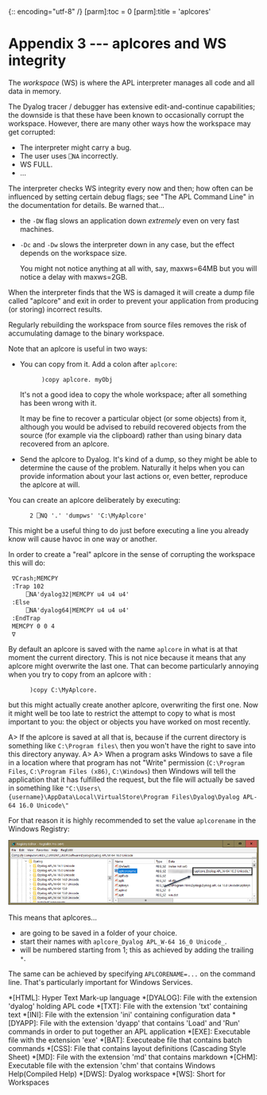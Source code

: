 {:: encoding="utf-8" /}
[parm]:toc   = 0
[parm]:title = 'aplcores'


# Appendix 3 --- aplcores and WS integrity

The _workspace_ (WS) is where the APL interpreter manages all code and all data in memory. 

The Dyalog tracer / debugger has extensive edit-and-continue capabilities; the downside is that these have been known to occasionally corrupt the workspace. However, there are many other ways how the workspace may get corrupted:

* The interpreter might carry a bug.
* The user uses `⎕NA` incorrectly.
* WS FULL.
* ...

The interpreter checks WS integrity every now and then; how often can be influenced by setting certain debug flags; see "The APL Command Line" in the documentation for details. Be warned that...

* the `-DW` flag slows an application down _extremely_ even on very fast machines.

* `-Dc` and `-Dw` slows the interpreter down in any case, but the effect depends on the workspace size. 

  You might not notice anything at all with, say, maxws=64MB but you will notice a delay with maxws=2GB.


When the interpreter finds that the WS is damaged it will create a dump file called "aplcore" and exit in order to prevent your application from producing (or storing) incorrect results.

Regularly rebuilding the workspace from source files removes the risk of accumulating damage to the binary workspace.

Note that an aplcore is useful in two ways: 

* You can copy from it.  Add a colon after `aplcore`:

  ~~~
        )copy aplcore. myObj
  ~~~

  It's not a good idea to copy the whole workspace; after all something has been wrong with it. 

  It may be fine to recover a particular object (or some objects) from it, although you would be advised to rebuild recovered objects from the source (for example via the clipboard) rather than using binary data recovered from an aplcore.

* Send the aplcore to Dyalog. It's kind of a dump, so they might be able to determine the cause of the problem. Naturally it helps when you can provide information about your last actions or, even better, reproduce the aplcore at will.

You can create an aplcore deliberately by executing:

~~~
      2 ⎕NQ '.' 'dumpws' 'C:\MyAplcore'
~~~

This might be a useful thing to do just before executing a line you already know will cause havoc in one way or another.

In order to create a "real" aplcore in the sense of corrupting the workspace this will do:

~~~
 ∇Crash;MEMCPY
 :Trap 102
     ⎕NA'dyalog32|MEMCPY u4 u4 u4'
 :Else
     ⎕NA'dyalog64|MEMCPY u4 u4 u4'
 :EndTrap
 MEMCPY 0 0 4
 ∇
 ~~~
 
 By default an aplcore is saved with the name `aplcore` in what is at that moment the current directory. This is not nice because it means that any aplcore might overwrite the last one. That can become particularly annoying when you try to copy from an aplcore with :
 
 ~~~
       )copy C:\MyAplcore.
 ~~~
 
 but this might actually create another aplcore, overwriting the first one. Now it might well be too late to restrict the attempt to copy to what is most important to you: the object or objects you have worked on most recently. 
 
A> If the aplcore is saved at all that is, because if the current directory is something like `C:\Program files\` then you won't have the right to save into this directory anyway.
A>
A> When a program asks Windows to save a file in a location where that program has not "Write" permission (`C:\Program Files`, `C:\Program Files (x86)`, `C:\Windows`) then Windows will tell the application that it has fulfilled the request, but the file will actually be saved in something like `"C:\Users\{username}\AppData\Local\VirtualStore\Program Files\Dyalog\Dyalog APL-64 16.0 Unicode\"`
 
 For that reason it is highly recommended to set the value `aplcorename` in the Windows Registry:

 ![Defining home and names of aplcores](Images/aplcore_1.png)
 
 This means that aplcores...

* are going to be saved in a folder of your choice.
* start their names with `aplcore_Dyalog APL_W-64 16_0 Unicode_`.
* will be numbered starting from 1; this as achieved by adding the trailing `*`.

The same can be achieved by specifying `APLCORENAME=...` on the command line. That's particularly important for Windows Services.


*[HTML]: Hyper Text Mark-up language
*[DYALOG]: File with the extension 'dyalog' holding APL code
*[TXT]: File with the extension 'txt' containing text
*[INI]: File with the extension 'ini' containing configuration data
*[DYAPP]: File with the extension 'dyapp' that contains 'Load' and 'Run' commands in order to put together an APL application
*[EXE]: Executable file with the extension 'exe'
*[BAT]: Executeabe file that contains batch commands
*[CSS]: File that contains layout definitions (Cascading Style Sheet)
*[MD]: File with the extension 'md' that contains markdown
*[CHM]: Executable file with the extension 'chm' that contains Windows Help(Compiled Help) 
*[DWS]: Dyalog workspace
*[WS]: Short for Workspaces